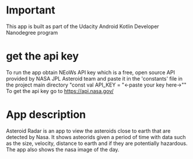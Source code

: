 # Important
This app is built as part of the Udacity Android Kotlin Developer Nanodegree program
# get the api key
 To run the app obtain NEoWs API key which is a free, open source API provided by NASA JPL Asteroid team
and paste it in the 'constants' file in the project main directory "const val API_KEY = "<-paste your key here->""
To get the api key go to https://api.nasa.gov/
# App description
Asteroid Radar is an app to view the asteroids close to earth that are detected by Nasa. It shows asteorids given
 a period of time with data such as the size, velocity, distance to earth and if they are potentially hazardous. 
The app also shows the nasa image of the day.
